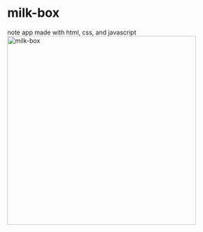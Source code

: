 # milk-box
note app made with html, css, and javascript
<img width="431" alt="milk-box" src="https://user-images.githubusercontent.com/77835297/113896734-cb1a8e00-97fc-11eb-8fa7-daf6134994ea.png">
